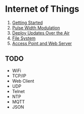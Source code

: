 # Internet of Things

1. [Getting Started](01_BLINK)
2. [Pulse Width Modulation](02_PWM) 
3. [Deploy Updates Over the Air](03_OTA)
4. [File System](04_SPIFFS)
5. [Access Point and Web Server](05_SERVER)

## TODO
- WiFi
- TCP/IP
- Web Client 
- UDP
- Telnet
- NTP
- MQTT 
- JSON
